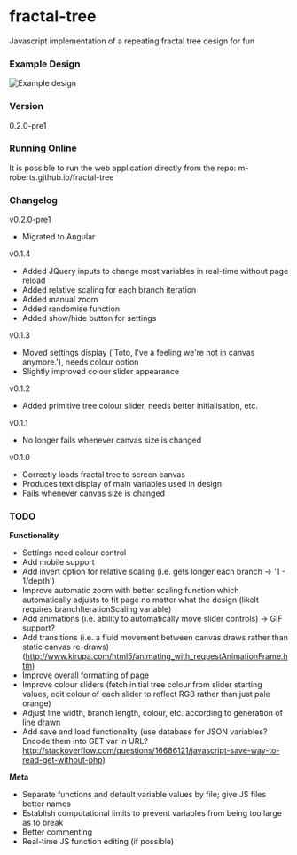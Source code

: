 # fractal-tree
Javascript implementation of a repeating fractal tree design for fun

### Example Design
![Example design](http://i.imgur.com/9ZSK97P.png "Example design")

### Version
0.2.0-pre1

### Running Online
It is possible to run the web application directly from the repo:
m-roberts.github.io/fractal-tree

### Changelog

v0.2.0-pre1
  - Migrated to Angular

v0.1.4
  - Added JQuery inputs to change most variables in real-time without page reload
  - Added relative scaling for each branch iteration
  - Added manual zoom
  - Added randomise function
  - Added show/hide button for settings

v0.1.3
  - Moved settings display ('Toto, I've a feeling we're not in canvas anymore.'), needs colour option
  - Slightly improved colour slider appearance

v0.1.2
  - Added primitive tree colour slider, needs better initialisation, etc.

v0.1.1
  - No longer fails whenever canvas size is changed

v0.1.0
  - Correctly loads fractal tree to screen canvas
  - Produces text display of main variables used in design
  - Fails whenever canvas size is changed

### TODO
  **Functionality**
  - Settings need colour control
  - Add mobile support
  - Add invert option for relative scaling (i.e. gets longer each branch -> '1 - 1/depth')
  - Improve automatic zoom with better scaling function which automatically adjusts to fit page no matter what the design (likelt requires branchIterationScaling variable)
  - Add animations (i.e. ability to automatically move slider controls) -> GIF support?
  - Add transitions (i.e. a fluid movement between canvas draws rather than static canvas re-draws) (http://www.kirupa.com/html5/animating_with_requestAnimationFrame.htm)
  - Improve overall formatting of page
  - Improve colour sliders (fetch initial tree colour from slider starting values, edit colour of each slider to reflect RGB rather than just pale orange)
  - Adjust line width, branch length, colour, etc. according to generation of line drawn
  - Add save and load functionality (use database for JSON variables? Encode them into GET var in URL? http://stackoverflow.com/questions/16686121/javascript-save-way-to-read-get-without-php)

  **Meta**
  - Separate functions and default variable values by file; give JS files better names
  - Establish computational limits to prevent variables from being too large as to break
  - Better commenting
  - Real-time JS function editing (if possible)